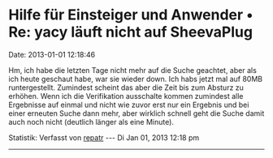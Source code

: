 Hilfe für Einsteiger und Anwender • Re: yacy läuft nicht auf SheevaPlug
=======================================================================

Date: 2013-01-01 12:18:46

Hm, ich habe die letzten Tage nicht mehr auf die Suche geachtet, aber
als ich heute geschaut habe, war sie wieder down. Ich habs jetzt mal auf
80MB runtergestellt. Zumindest scheint das aber die Zeit bis zum Absturz
zu erhöhen. Wenn ich die Verifikation ausschalte kommen zumindest alle
Ergebnisse auf einmal und nicht wie zuvor erst nur ein Ergebnis und bei
einer erneuten Suche dann mehr, aber wirklich schnell geht die Suche
damit auch noch nicht (deutlich länger als eine Minute).

Statistik: Verfasst von
[repatr](http://forum.yacy-websuche.de/memberlist.php?mode=viewprofile&u=8855)
--- Di Jan 01, 2013 12:18 pm

------------------------------------------------------------------------
